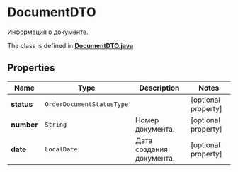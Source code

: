 

# DocumentDTO

Информация о документе.

The class is defined in **[DocumentDTO.java](../../src/main/java/org/openapitools/model/DocumentDTO.java)**

## Properties

Name | Type | Description | Notes
------------ | ------------- | ------------- | -------------
**status** | `OrderDocumentStatusType` |  |  [optional property]
**number** | `String` | Номер документа. |  [optional property]
**date** | `LocalDate` | Дата создания документа. |  [optional property]





